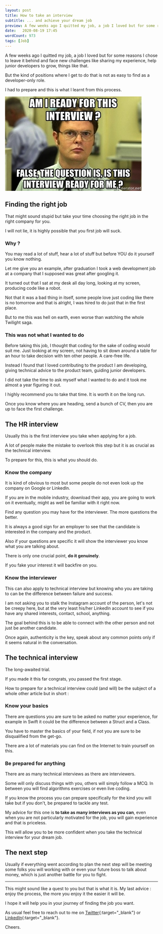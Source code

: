 ```yaml
---
layout: post
title: How to take an interview
subtitle: ... and achieve your dream job
preview: A few weeks ago I quitted my job, a job I loved but for some reasons I chose to leave it behind and face new challenges like sharing my experience, help junior developers to grow, things like that. But the kind of positions where I get to do that is not as easy to find as a developer-only role. I had to prepare and this is what I learnt from this process.
date:   2020-08-19 17:45
wordCount: 973
tags: [Job]
--- 
```


A few weeks ago I quitted my job, a job I loved but for some reasons I chose to leave it behind and face new challenges like sharing my experience, help junior developers to grow, things like that.

But the kind of positions where I get to do that is not as easy to find as a developer-only role.

I had to prepare and this is what I learnt from this process.

![Is this interview ready for me ?](/images/interview.jpg)

## Finding the right job

That might sound stupid but take your time choosing the right job in the right company for you. 

I will not lie, it is highly possible that you first job will suck.

### Why ?

You may read a lot of stuff, hear a lot of stuff but before YOU do it yourself you know nothing.

Let me give you an example, after graduation I took a web development job at a company that I supposed was great after googling it. 

It turned out that I sat at my desk all day long, looking at my screen, producing code like a robot.

Not that it was a bad thing in itself, some people love just coding like there is no tomorrow and that is alright, I was hired to do just that in the first place.

But to me this was hell on earth, even worse than watching the whole Twilight saga.

### This was not what I wanted to do

Before taking this job, I thought that coding for the sake of coding would suit me. Just looking at my screen, not having to sit down around a table for an hour to take decision with ten other people. A care-free life.

Instead I found that I loved contributing to the product I am developing, giving technical advice to the product team, guiding junior developers.

I did not take the time to ask myself what I wanted to do and it took me almost a year figuring it out.

I highly recommend you to take that time. It is worth it on the long run.

Once you know where you are heading, send a bunch of CV, then you are up to face the first challenge.

## The HR interview

Usually this is the first interview you take when applying for a job. 

A lot of people make the mistake to overlook this step but it is as crucial as the technical interview.

To prepare for this, this is what you should do.

### Know the company

It is kind of obvious to most but some people do not even look up the company on Google or LinkedIn.

If you are in the mobile industry, download their app, you are going to work on it eventually, might as well be familiar with it right now.

Find any question you may have for the interviewer. The more questions the better.

It is always a good sign for an employer to see that the candidate is interested in the company and the product.

Also if your questions are specific it will show the interviewer you know what you are talking about.

There is only one crucial point, __do it genuinely__. 

If you fake your interest it will backfire on you.

### Know the interviewer

This can also apply to technical interview but knowing who you are taking to can be the difference between failure and success.

I am not asking you to stalk the Instagram account of the person, let's not be creepy here, but at the very least his/her LinkedIn account to see if you have any shared interests, contact, school, anything.

The goal behind this is to be able to connect with the other person and not just be another candidate.

Once again, authenticity is the key, speak about any common points only if it seems natural in the conversation.

## The technical interview

The long-awaited trial.

If you made it this far congrats, you passed the first stage.

How to prepare for a technical interview could (and will) be the subject of a whole other article but in short :

### Know your basics

There are questions you are sure to be asked no matter your experience, for example in Swift it could be the difference between a Struct and a Class.

You have to master the basics of your field, if not you are sure to be disqualified from the get-go.

There are a lot of materials you can find on the Internet to train yourself on this.

### Be prepared for anything

There are as many technical interviews as there are interviewers.

Some will only discuss things with you, others will simply follow a MCQ. In between you will find algorithms exercises or even live coding.

If you know the process you can prepare specifically for the kind you will take but if you don't, be prepared to tackle any test.

My advice for this one is __to take as many interviews as you can__, even when you are not particularly motivated for the job, you will gain experience and that is priceless.

This will allow you to be more confident when you take the technical interview for your dream job.

## The next step

Usually if everything went according to plan the next step will be meeting some folks you will working with or even your future boss to talk about money, which is just another battle for you to fight.

- - -

This might sound like a quest to you but that is what it is. My last advice : enjoy the process, the more you enjoy it the easier it will be.

I hope it will help you in your journey of finding the job you want.

As usual feel free to reach out to me on [Twitter](https://twitter.com/YoanSmit){:target="_blank"} or [LinkedIn](https://www.linkedin.com/in/yoan-smit/){:target="_blank"}.

Cheers.
